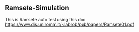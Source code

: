 ## Ramsete-Simulation
This is Ramsete auto test using this doc https://www.dis.uniroma1.it/~labrob/pub/papers/Ramsete01.pdf
